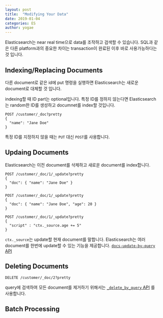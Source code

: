 ```yaml
---
layout: post
title:  "Modifying Your Data"
date: 2019-01-04
categories: ES
author: yogae
---
```


Elasticsearch는 near real time으로 data를 조작하고 검색할 수 있습니다. SQL과 같은 다른 platform과의 중요한 차이는 transaction이 완료된 이후 바로 사용가능하다는 것 입니다. 

## Indexing/Replacing Documents

다른 document로 같은 id에 put 명령을 실행하면 Elasticsearch는 새로운 document로 대체할 것 입니다. 

indexing할 때 ID part는 optional입니다. 특정 ID를 정하지 않는다면 Elasticsearch는 random한 ID를 생성하고 documnet를 index할 것입니다. 

```http
POST /customer/_doc?pretty
{
  "name": "Jane Doe"
}
```

특정 ID를 지정하지 않을 때는 `PUT` 대신 `POST`를 사용합니다.

## Updaing Documents

Elasticsearch는 이전 document를 삭제하고 새로운 document를 index합니다.

```http
POST /customer/_doc/1/_update?pretty
{
  "doc": { "name": "Jane Doe" }
}
```

```http
POST /customer/_doc/1/_update?pretty
{
  "doc": { "name": "Jane Doe", "age": 20 }
}
```

```http
POST /customer/_doc/1/_update?pretty
{
  "script" : "ctx._source.age += 5"
}
```

`ctx._source`는 update할 현재 document를 말합니다. Elasticsearch는 여러 document를 한번에 update할 수 있는 기능을 제공합니다. [`docs-update-by-query` API](https://www.elastic.co/guide/en/elasticsearch/reference/6.5/docs-update-by-query.html)

## Deleting Documents

```http
DELETE /customer/_doc/2?pretty
```

query에 검색하여 모든 document를 제거하기 위해서는  [`_delete_by_query` API](https://www.elastic.co/guide/en/elasticsearch/reference/6.5/docs-delete-by-query.html) 를 사용합니다. 

## Batch Processing

